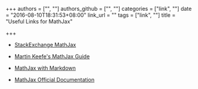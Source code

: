 +++
authors = ["", ""]
authors_github = ["", ""]
categories = ["link", ""]
date = "2016-08-10T18:31:53+08:00"
link_url = ""
tags = ["link", ""]
title = "Useful Links for MathJax"

+++
- [StackExchange MathJax][e87399ed]
- [Martin Keefe's MathJax Guide][15450914]
- [MathJax with Markdown][ef4f6ef2]
- [MathJax Official Documentation][e9f40d95]

  [e87399ed]: http://meta.math.stackexchange.com/questions/5020/mathjax-basic-tutorial-and-quick-reference "StackExchange MathJax"
  [15450914]: http://www.martinkeefe.com/math/mathjax "Martin Keefe's MathJax Guide"
  [ef4f6ef2]: http://doswa.com/2011/07/20/mathjax-in-markdown.html "MathJax with Markdown"
  [e9f40d95]: http://docs.mathjax.org/en/latest/index.html "MathJax Official Documentation"
